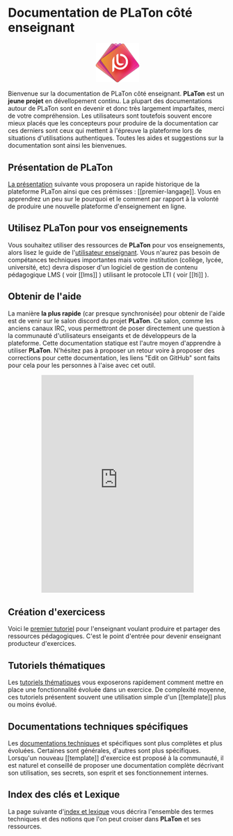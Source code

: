 # Documentation de PLaTon côté enseignant

<p align="center">
<img alt="Logo de PLaTon" src="images/logo_color.svg" width="20%">
</p>

Bienvenue sur la documentation de PLaTon côté enseignant. **PLaTon** est un **jeune projet**
en dévellopement continu. La plupart des documentations autour de PLaTon sont en 
devenir et donc très largement imparfaites, merci de votre compréhension. Les utilisateurs 
sont toutefois souvent encore mieux placés que les concepteurs pour produire de la 
documentation car ces derniers sont ceux qui mettent à l'épreuve la plateforme lors de 
situations d'utilisations authentiques. Toutes les aides et suggestions sur la documentation 
sont ainsi les bienvenues.


## Présentation de PLaTon

[La présentation](presentation/index.md) suivante vous proposera un rapide historique de la plateforme 
PLaTon ainsi que ces prémisses : [[premier-langage]]. Vous en apprendrez un peu sur le pourquoi et 
le comment par rapport à la volonté de produire une nouvelle plateforme d'enseignement en ligne.


## Utilisez PLaTon pour vos enseignements

Vous souhaitez utiliser des ressources de **PLaTon** pour vos enseignements, alors lisez le guide 
de l'[utilisateur enseignant](use_platon/index.md). Vous n'aurez pas besoin de compétances techniques 
importantes mais votre institution (collège, lycée, université, etc) devra disposer d'un logiciel 
de gestion de contenu pédagogique LMS ( voir [[lms]] ) utilisant le protocole LTI ( voir [[lti]] ).


## Obtenir de l'aide

La manière **la plus rapide** (car presque synchronisée) pour obtenir de l'aide est de venir sur 
le salon discord du projet **PLaTon**. Ce salon, comme les anciens canaux IRC, vous permettront
de poser directement une question à la communauté d'utilisateurs enseigants et de développeurs
de la plateforme. Cette documentation statique est l'autre moyen d'apprendre à utiliser 
**PLaTon**. N'hésitez pas à proposer un retour voire à proposer des corrections pour cette 
documentation, les liens "Edit on GitHub" sont faits pour cela pour les personnes à l'aise 
avec cet outil.

<p align="center">
<iframe src="https://discord.com/widget?id=689030467995041793&theme=dark" width="350" height="500" allowtransparency="true" frameborder="0" sandbox="allow-popups allow-popups-to-escape-sandbox allow-same-origin allow-scripts"></iframe>
</p>

## Création d'exercicess

Voici le [premier tutoriel](create_exo/index.md) pour l'enseignant voulant produire et partager 
des ressources pédagogiques. C'est le point d'entrée pour devenir enseignant producteur d'exercices.


## Tutoriels thématiques

Les [tutoriels thématiques](thematic_tut/index.md) vous exposerons rapidement comment mettre 
en place une fonctionnalité évoluée dans un exercice. De complexité moyenne, ces tutoriels présentent 
souvent une utilisation simple d'un [[template]] plus ou moins évolué.


## Documentations techniques spécifiques

Les [documentations techniques](technic_doc/index.md) et spécifiques sont plus complètes 
et plus évoluées. Certaines sont générales, d'autres sont plus spécifiques. Lorsqu'un nouveau [[template]] 
d'exercice est proposé à la communauté, il est naturel et conseillé de proposer une documentation complète 
décrivant son utilisation, ses secrets, son esprit et ses fonctionnement internes.


## Index des clés et Lexique

La page suivante d'[index et lexique](lexique.md) vous décrira l'ensemble des termes techniques 
et des notions que l'on peut croiser dans **PLaTon** et ses ressources.
